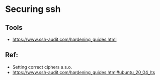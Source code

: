 # Securing ssh 

## Tools 

  * https://www.ssh-audit.com/hardening_guides.html

## Ref:

  * Setting correct ciphers a.s.o. 
  * https://www.ssh-audit.com/hardening_guides.html#ubuntu_20_04_lts
